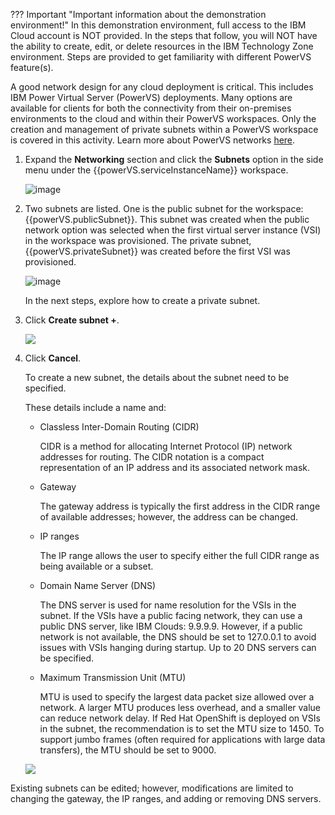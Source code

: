 ??? Important "Important information about the demonstration environment!"
    In this demonstration environment, full access to the IBM Cloud account is NOT provided. In the steps that follow, you will NOT have the ability to create, edit, or delete resources in the IBM Technology Zone environment. Steps are provided to get familiarity with different PowerVS feature(s).
    
A good network design for any cloud deployment is critical. This includes IBM Power Virtual Server (PowerVS) deployments. Many options are available for clients for both the connectivity from their on-premises environments to the cloud and within their PowerVS workspaces. Only the creation and management of private subnets within a PowerVS workspace is covered in this activity. Learn more about PowerVS networks <a href="https://cloud.ibm.com/docs/power-iaas?topic=power-iaas-network-architecture-diagrams" target="_blank">here</a>.

1. Expand the **Networking** section and click the **Subnets** option in the side menu under the {{powerVS.serviceInstanceName}} workspace.

    ![image](https://github.com/user-attachments/assets/e37dd944-57b8-4ff6-88b2-dec9d707413a)

2. Two subnets are listed. One is the public subnet for the workspace: {{powerVS.publicSubnet}}. This subnet was created when the public network option was selected when the first virtual server instance (VSI) in the workspace was provisioned. The private subnet, {{powerVS.privateSubnet}} was created before the first VSI was provisioned.

    ![image](https://github.com/user-attachments/assets/cf70c640-f8dc-4e8d-b248-4bf7dd30254f)

    In the next steps, explore how to create a private subnet.

2. Click **Create subnet +**.

    ![](_attachments/SubnetsCreate.png)

    

3. Click **Cancel**.
   
    To create a new subnet, the details about the subnet need to be specified. 

    These details include a name and:

    - Classless Inter-Domain Routing (CIDR)

      CIDR is a method for allocating Internet Protocol (IP) network addresses for routing. The CIDR notation is a compact representation of an IP address and its associated network mask.

    - Gateway

      The gateway address is typically the first address in the CIDR range of available addresses; however, the address can be changed.

    - IP ranges
    
      The IP range allows the user to specify either the full CIDR range as being available or a subset.

    - Domain Name Server (DNS)

      The DNS server is used for name resolution for the VSIs in the subnet. If the VSIs have a public facing network, they can use a public DNS server, like IBM Clouds: 9.9.9.9. However, if a public network is not available, the DNS should be set to 127.0.0.1 to avoid issues with VSIs hanging during startup. Up to 20 DNS servers can be specified.

    - Maximum Transmission Unit (MTU)

      MTU is used to specify the largest data packet size allowed over a network. A larger MTU produces less overhead, and a smaller value can reduce network delay. If Red Hat OpenShift is deployed on VSIs in the subnet, the recommendation is to set the MTU size to 1450. To support jumbo frames (often required for applications with large data transfers), the MTU should be set to 9000.

    ![](_attachments/SubnetsCreate-1.png)

Existing subnets can be edited; however, modifications are limited to changing the gateway, the IP ranges, and adding or removing DNS servers.
